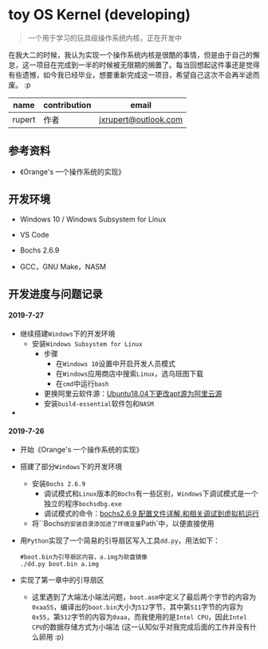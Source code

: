 # toy OS Kernel (developing)

>  一个用于学习的玩具级操作系统内核，正在开发中

在我大二的时候，我认为实现一个操作系统内核是很酷的事情，但是由于自己的懈怠，这一项目在完成到一半的时候被无限期的搁置了。每当回想起这件事还是觉得有些遗憾，如今我已经毕业，想要重新完成这一项目，希望自己这次不会再半途而废。 :p

| name   | contribution | email                |
| ------ | ------------ | -------------------- |
| rupert | 作者         | jxrupert@outlook.com |

## 参考资料

- 《Orange's 一个操作系统的实现》

## 开发环境

- Windows 10 / Windows Subsystem for Linux

- VS Code
- Bochs 2.6.9
- GCC，GNU Make，NASM

## 开发进度与问题记录

#### 2019-7-27

- 继续搭建`Windows`下的开发环境
  - 安装`Windows Subsystem for Linux`
    - 步骤
      - 在`Windows 10`设置中开启开发人员模式
      - 在`Windows`应用商店中搜索`Linux`，选乌班图下载
      - 在`cmd`中运行`bash`
    - 更换阿里云软件源：[Ubuntu18.04下更改apt源为阿里云源](https://blog.csdn.net/zhangjiahao14/article/details/80554616)
    - 安装`build-essential`软件包和`NASM`
- 

#### 2019-7-26

- 开始《Orange's 一个操作系统的实现》

- 搭建了部分`Windows`下的开发环境

  - 安装`Bochs 2.6.9`
    - 调试模式和`Linux`版本的`Bochs`有一些区别，`Windows`下调试模式是一个独立的程序`bochsdbg.exe`
    - 调试模式的命令：[bochs2.6.9 配置文件详解.和相关调试到虚拟机运行](https://blog.csdn.net/chprain/article/details/79328673)
  - 将``Bochs`的安装目录添加进了环境变量`Path`中，以便直接使用

- 用`Python`实现了一个简易的引导扇区写入工具`dd.py`，用法如下：

  ```shell
  #boot.bin为引导扇区内容，a.img为软盘镜像
  ./dd.py boot.bin a.img 
  ```

- 实现了第一章中的引导扇区

  - 这里遇到了大端法小端法问题，`boot.asm`中定义了最后两个字节的内容为`0xaa55`，编译出的`boot.bin`大小为`512`字节，其中第`511`字节的内容为`0x55`，第`512`字节的内容为`0xaa`，而我使用的是`Intel CPU`，因此`Intel CPU`的数据存储方式为小端法 (这一认知似乎对我完成后面的工作并没有什么卵用 :p)